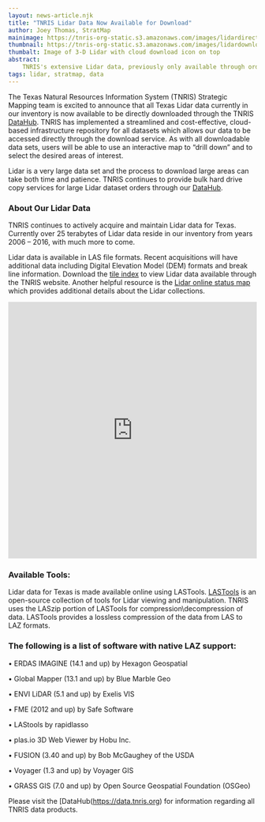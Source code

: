 ```yaml
---
layout: news-article.njk
title: "TNRIS Lidar Data Now Available for Download"
author: Joey Thomas, StratMap
mainimage: https://tnris-org-static.s3.amazonaws.com/images/lidardirect.png
thumbnail: https://tnris-org-static.s3.amazonaws.com/images/lidardownload.png
thumbalt: Image of 3-D Lidar with cloud download icon on top
abstract:
    TNRIS's extensive Lidar data, previously only available through ordering, is now available for download online.
tags: lidar, stratmap, data
---
```

The Texas Natural Resources Information System (TNRIS) Strategic Mapping team is excited to announce that all Texas Lidar data currently in our inventory is now available to be directly downloaded through the TNRIS [DataHub](https://data.tnris.org). TNRIS has implemented a streamlined and cost-effective, cloud-based infrastructure repository for all datasets which allows our data to be accessed directly through the download service. As with all downloadable data sets, users will be able to use an interactive map to “drill down” and to select the desired areas of interest.

Lidar is a very large data set and the process to download large areas can take both time and patience. TNRIS continues to provide bulk hard drive copy services for large Lidar dataset orders through our [DataHub](https://data.tnris.org).

### About Our Lidar Data

TNRIS continues to actively acquire and maintain Lidar data for Texas. Currently over 25 terabytes of Lidar data reside in our inventory from years 2006 – 2016, with much more to come.

Lidar data is available in LAS file formats. Recent acquisitions will have additional data including Digital Elevation Model (DEM) formats and break line information. Download the [tile index](https://tnris-datadownload.s3.amazonaws.com/d/tnris-lidar/state/tx/tnris-lidar_tx.zip) to view Lidar data available through the TNRIS website. Another helpful resource is the [Lidar online status map](https://tnris-twdb.carto.com/u/tnris-sm/viz/a47e9bc6-2454-11e7-bcd5-0e3ebc282e83/public_map) which provides additional details about the Lidar collections.

<iframe width='100%' height='520' frameborder='0' src='https://tnris-twdb.carto.com/u/tnris-sm/viz/a47e9bc6-2454-11e7-bcd5-0e3ebc282e83/embed_map' allowfullscreen webkitallowfullscreen mozallowfullscreen oallowfullscreen msallowfullscreen></iframe>

### Available Tools:

Lidar data for Texas is made available online using LASTools. [LASTools](https://rapidlasso.com/lastools/) is an open-source collection of tools for Lidar viewing and manipulation. TNRIS uses the LASzip portion of LASTools for compression\decompression of data. LASTools provides a lossless compression of the data from LAS to LAZ formats.

### The following is a list of software with native LAZ support:

•	ERDAS IMAGINE (14.1 and up) by Hexagon Geospatial

•	Global Mapper (13.1 and up) by Blue Marble Geo

•	ENVI LiDAR (5.1 and up) by Exelis VIS

•	FME (2012 and up) by Safe Software

•	LAStools by rapidlasso

•	plas.io 3D Web Viewer by Hobu Inc.

•	FUSION (3.40 and up) by Bob McGaughey of the USDA

•	Voyager (1.3 and up) by Voyager GIS

•	GRASS GIS (7.0 and up) by Open Source Geospatial Foundation (OSGeo)

Please visit the [DataHub(https://data.tnris.org) for information regarding all TNRIS data products.
